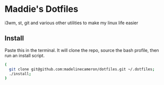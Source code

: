 # Maddie's Dotfiles

i3wm, st, git and various other utilities to make my linux life easier

## Install
Paste this in the terminal. It will clone the repo, source the bash profile, then run an install script.
```bash
(
  git clone git@github.com:madelinecameron/dotfiles.git ~/.dotfiles;
  ./install;
)
```
